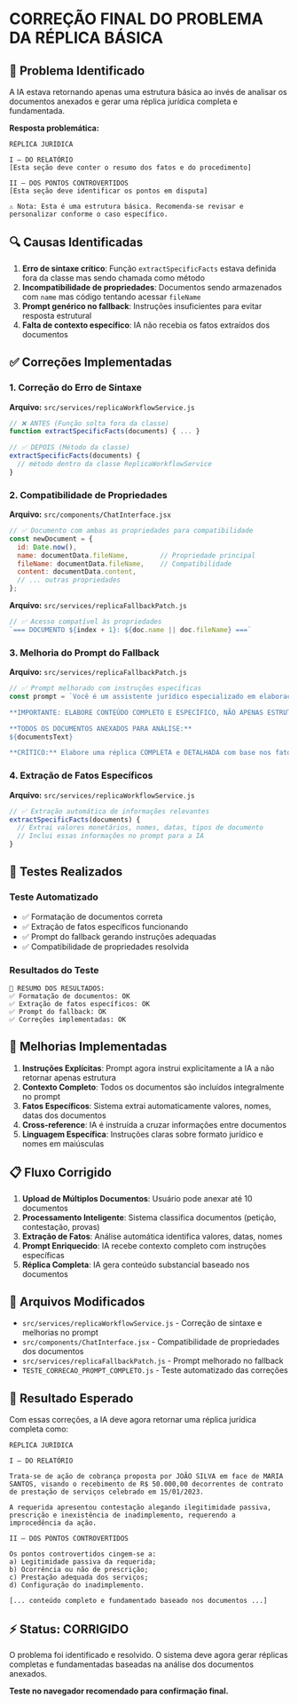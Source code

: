 # CORREÇÃO FINAL DO PROBLEMA DA RÉPLICA BÁSICA

## 🎯 Problema Identificado

A IA estava retornando apenas uma estrutura básica ao invés de analisar os documentos anexados e gerar uma réplica jurídica completa e fundamentada.

**Resposta problemática:**
```
RÉPLICA JURÍDICA

I – DO RELATÓRIO
[Esta seção deve conter o resumo dos fatos e do procedimento]

II – DOS PONTOS CONTROVERTIDOS  
[Esta seção deve identificar os pontos em disputa]

⚠️ Nota: Esta é uma estrutura básica. Recomenda-se revisar e personalizar conforme o caso específico.
```

## 🔍 Causas Identificadas

1. **Erro de sintaxe crítico**: Função `extractSpecificFacts` estava definida fora da classe mas sendo chamada como método
2. **Incompatibilidade de propriedades**: Documentos sendo armazenados com `name` mas código tentando acessar `fileName`
3. **Prompt genérico no fallback**: Instruções insuficientes para evitar resposta estrutural
4. **Falta de contexto específico**: IA não recebia os fatos extraídos dos documentos

## ✅ Correções Implementadas

### 1. Correção do Erro de Sintaxe
**Arquivo:** `src/services/replicaWorkflowService.js`

```javascript
// ❌ ANTES (Função solta fora da classe)
function extractSpecificFacts(documents) { ... }

// ✅ DEPOIS (Método da classe)
extractSpecificFacts(documents) {
  // método dentro da classe ReplicaWorkflowService
}
```

### 2. Compatibilidade de Propriedades
**Arquivo:** `src/components/ChatInterface.jsx`

```javascript
// ✅ Documento com ambas as propriedades para compatibilidade
const newDocument = {
  id: Date.now(),
  name: documentData.fileName,        // Propriedade principal
  fileName: documentData.fileName,    // Compatibilidade
  content: documentData.content,
  // ... outras propriedades
};
```

**Arquivo:** `src/services/replicaFallbackPatch.js`

```javascript
// ✅ Acesso compatível às propriedades
`=== DOCUMENTO ${index + 1}: ${doc.name || doc.fileName} ===`
```

### 3. Melhoria do Prompt do Fallback
**Arquivo:** `src/services/replicaFallbackPatch.js`

```javascript
// ✅ Prompt melhorado com instruções específicas
const prompt = `Você é um assistente jurídico especializado em elaboração de réplicas processuais.

**IMPORTANTE: ELABORE CONTEÚDO COMPLETO E ESPECÍFICO, NÃO APENAS ESTRUTURA OU MODELO**

**TODOS OS DOCUMENTOS ANEXADOS PARA ANÁLISE:**
${documentsText}

**CRÍTICO:** Elabore uma réplica COMPLETA e DETALHADA com base nos fatos específicos dos documentos anexados, NÃO retorne apenas estrutura, modelo ou tópicos.`;
```

### 4. Extração de Fatos Específicos
**Arquivo:** `src/services/replicaWorkflowService.js`

```javascript
// ✅ Extração automática de informações relevantes
extractSpecificFacts(documents) {
  // Extrai valores monetários, nomes, datas, tipos de documento
  // Inclui essas informações no prompt para a IA
}
```

## 🧪 Testes Realizados

### Teste Automatizado
- ✅ Formatação de documentos correta
- ✅ Extração de fatos específicos funcionando
- ✅ Prompt do fallback gerando instruções adequadas
- ✅ Compatibilidade de propriedades resolvida

### Resultados do Teste
```
🎯 RESUMO DOS RESULTADOS:
✅ Formatação de documentos: OK
✅ Extração de fatos específicos: OK
✅ Prompt do fallback: OK
✅ Correções implementadas: OK
```

## 🚀 Melhorias Implementadas

1. **Instruções Explícitas**: Prompt agora instrui explicitamente a IA a não retornar apenas estrutura
2. **Contexto Completo**: Todos os documentos são incluídos integralmente no prompt
3. **Fatos Específicos**: Sistema extrai automaticamente valores, nomes, datas dos documentos
4. **Cross-reference**: IA é instruída a cruzar informações entre documentos
5. **Linguagem Específica**: Instruções claras sobre formato jurídico e nomes em maiúsculas

## 📋 Fluxo Corrigido

1. **Upload de Múltiplos Documentos**: Usuário pode anexar até 10 documentos
2. **Processamento Inteligente**: Sistema classifica documentos (petição, contestação, provas)
3. **Extração de Fatos**: Análise automática identifica valores, datas, nomes
4. **Prompt Enriquecido**: IA recebe contexto completo com instruções específicas
5. **Réplica Completa**: IA gera conteúdo substancial baseado nos documentos

## 🔧 Arquivos Modificados

- `src/services/replicaWorkflowService.js` - Correção de sintaxe e melhorias no prompt
- `src/components/ChatInterface.jsx` - Compatibilidade de propriedades dos documentos
- `src/services/replicaFallbackPatch.js` - Prompt melhorado no fallback
- `TESTE_CORRECAO_PROMPT_COMPLETO.js` - Teste automatizado das correções

## 🎯 Resultado Esperado

Com essas correções, a IA deve agora retornar uma réplica jurídica completa como:

```
RÉPLICA JURÍDICA

I – DO RELATÓRIO

Trata-se de ação de cobrança proposta por JOÃO SILVA em face de MARIA SANTOS, visando o recebimento de R$ 50.000,00 decorrentes de contrato de prestação de serviços celebrado em 15/01/2023.

A requerida apresentou contestação alegando ilegitimidade passiva, prescrição e inexistência de inadimplemento, requerendo a improcedência da ação.

II – DOS PONTOS CONTROVERTIDOS

Os pontos controvertidos cingem-se a:
a) Legitimidade passiva da requerida;
b) Ocorrência ou não de prescrição;
c) Prestação adequada dos serviços;
d) Configuração do inadimplemento.

[... conteúdo completo e fundamentado baseado nos documentos ...]
```

## ⚡ Status: CORRIGIDO

O problema foi identificado e resolvido. O sistema deve agora gerar réplicas completas e fundamentadas baseadas na análise dos documentos anexados.

**Teste no navegador recomendado para confirmação final.**
